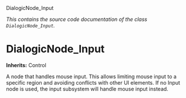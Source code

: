 
<div class="header-banner purple">
<div class="header-label purple">DialogicNode_Input</div>
</div>

*This contains the source code documentation of the class `DialogicNode_Input`.*
        
# DialogicNode_Input
**Inherits:** Control

A node that handles mouse input. This allows limiting mouse input to a specific region and avoiding conflicts with other UI elements. If no Input node is used, the input subsystem will handle mouse input instead.
